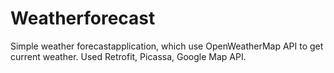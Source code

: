 # Weatherforecast
Simple weather forecastapplication, which use OpenWeatherMap API to get current weather.
Used Retrofit, Picassa, Google Map API.
